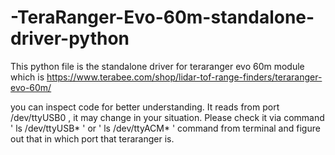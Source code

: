 # -TeraRanger-Evo-60m-standalone-driver-python
This python file is the standalone driver for teraranger evo 60m module which is https://www.terabee.com/shop/lidar-tof-range-finders/teraranger-evo-60m/

you can inspect code for better understanding. It reads from port /dev/ttyUSB0 , it may change in your situation. Please check it via command ' ls /dev/ttyUSB* ' or ' ls /dev/ttyACM* ' command from terminal and figure out that in which port that teraranger is.
